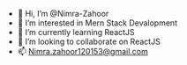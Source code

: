 - 👋 Hi, I’m @Nimra-Zahoor
- 👀 I’m interested in Mern Stack Devalopment
- 🌱 I’m currently learning ReactJS
- 💞️ I’m looking to collaborate on ReactJS
- 📫 Nimra.zahoor120153@gmail.com


